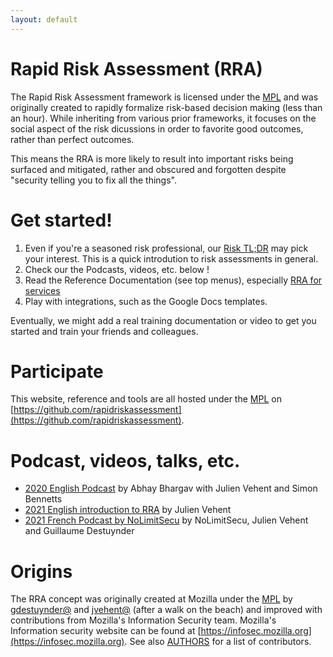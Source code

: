 ```yaml
---
layout: default
---
```


# Rapid Risk Assessment (RRA)

The Rapid Risk Assessment framework is licensed under the [MPL](LICENSE) and was originally created to rapidly formalize risk-based decision making (less than an hour). While inheriting from various prior frameworks, it focuses on the social aspect of the risk dicussions in order to favorite good outcomes, rather than perfect outcomes.

This means the RRA is more likely to result into important risks being surfaced and mitigated, rather and obscured and forgotten despite "security telling you to fix all the things".

# Get started!

1. Even if you're a seasoned risk professional, our [Risk TL;DR](assessing_security_risk.md) may pick your interest. This is a quick introdution to risk assessments in general.
2. Check our the Podcasts, videos, etc. below !
3. Read the Reference Documentation (see top menus), especially [RRA for services](rapid_risk_assessment.md)
4. Play with integrations, such as the Google Docs templates.

Eventually, we might add a real training documentation or video to get you started and train your friends and colleagues.

# Participate

This website, reference and tools are all hosted under the [MPL](LICENSE) on [https://github.com/rapidriskassessment](https://github.com/rapidriskassessment).

# Podcast, videos, talks, etc.

- [2020 English Podcast]([https://www.youtube.com/watch?v=_fje_HX6dXI]) by Abhay Bhargav with Julien Vehent and Simon Bennetts
- [2021 English introduction to RRA](https://www.youtube.com/watch?v=HrxuBqFOQuU) by Julien Vehent
- [2021 French Podcast by NoLimitSecu](https://www.nolimitsecu.fr/rapid-risk-assessment/) by NoLimitSecu, Julien Vehent and Guillaume Destuynder


# Origins

The RRA concept was originally created at Mozilla under the [MPL](LICENSE) by [gdestuynder@](https://github.com/gdestuynder) and [jvehent@](https://github.com/jvehent) (after a walk on the beach) and improved with contributions from Mozilla's Information Security team. Mozilla's Information security website can be found at [https://infosec.mozilla.org](https://infosec.mozilla.org). See also [AUTHORS](AUTHORS.md) for a list of contributors.
